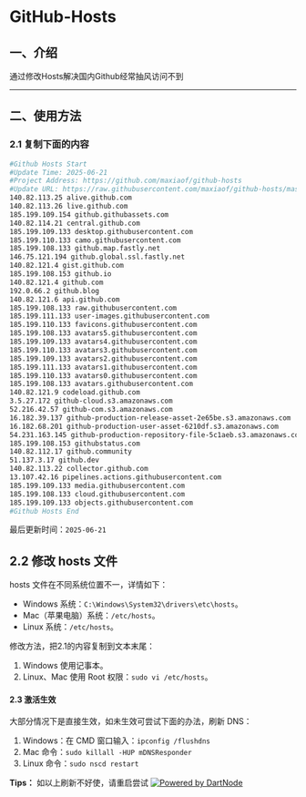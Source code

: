 # GitHub-Hosts

## 一、介绍
通过修改Hosts解决国内Github经常抽风访问不到

---

## 二、使用方法

### 2.1 复制下面的内容
```bash
#Github Hosts Start
#Update Time: 2025-06-21
#Project Address: https://github.com/maxiaof/github-hosts
#Update URL: https://raw.githubusercontent.com/maxiaof/github-hosts/master/hosts
140.82.113.25 alive.github.com
140.82.113.26 live.github.com
185.199.109.154 github.githubassets.com
140.82.114.21 central.github.com
185.199.109.133 desktop.githubusercontent.com
185.199.110.133 camo.githubusercontent.com
185.199.108.133 github.map.fastly.net
146.75.121.194 github.global.ssl.fastly.net
140.82.121.4 gist.github.com
185.199.108.153 github.io
140.82.121.4 github.com
192.0.66.2 github.blog
140.82.121.6 api.github.com
185.199.108.133 raw.githubusercontent.com
185.199.111.133 user-images.githubusercontent.com
185.199.110.133 favicons.githubusercontent.com
185.199.108.133 avatars5.githubusercontent.com
185.199.109.133 avatars4.githubusercontent.com
185.199.110.133 avatars3.githubusercontent.com
185.199.109.133 avatars2.githubusercontent.com
185.199.111.133 avatars1.githubusercontent.com
185.199.110.133 avatars0.githubusercontent.com
185.199.108.133 avatars.githubusercontent.com
140.82.121.9 codeload.github.com
3.5.27.172 github-cloud.s3.amazonaws.com
52.216.42.57 github-com.s3.amazonaws.com
16.182.39.137 github-production-release-asset-2e65be.s3.amazonaws.com
16.182.68.201 github-production-user-asset-6210df.s3.amazonaws.com
54.231.163.145 github-production-repository-file-5c1aeb.s3.amazonaws.com
185.199.108.153 githubstatus.com
140.82.112.17 github.community
51.137.3.17 github.dev
140.82.113.22 collector.github.com
13.107.42.16 pipelines.actions.githubusercontent.com
185.199.109.133 media.githubusercontent.com
185.199.108.133 cloud.githubusercontent.com
185.199.109.133 objects.githubusercontent.com
#Github Hosts End

```
最后更新时间：`2025-06-21`

## 2.2 修改 hosts 文件
hosts 文件在不同系统位置不一，详情如下：
- Windows 系统：`C:\Windows\System32\drivers\etc\hosts`。
- Mac（苹果电脑）系统：`/etc/hosts`。
- Linux 系统：`/etc/hosts`。

修改方法，把2.1的内容复制到文本末尾：

1. Windows 使用记事本。
2. Linux、Mac 使用 Root 权限：`sudo vi /etc/hosts`。

#### 2.3 激活生效
大部分情况下是直接生效，如未生效可尝试下面的办法，刷新 DNS：

1. Windows：在 CMD 窗口输入：`ipconfig /flushdns`
2. Mac 命令：`sudo killall -HUP mDNSResponder`
3. Linux 命令：`sudo nscd restart`

**Tips：** 如以上刷新不好使，请重启尝试
[![Powered by DartNode](https://dartnode.com/branding/DN-Open-Source-sm.png)](https://dartnode.com "Powered by DartNode - Free VPS for Open Source")
